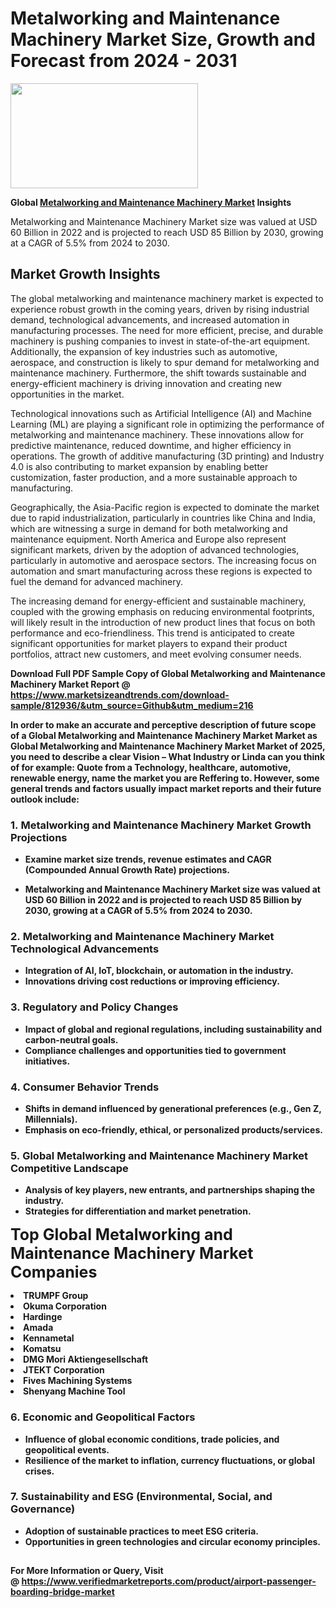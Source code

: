 <H1>Metalworking and Maintenance Machinery Market Size, Growth and Forecast from 2024 - 2031</H1><img class="aligncenter size-medium wp-image-584254" src="https://thirdeyenews.in/wp-content/uploads/2024/09/Global-Market-Research-300x168.jpeg" alt="" width="300" height="168" /><p><strong>Global&nbsp;<a href="https://www.marketsizeandtrends.com/download-sample/812936/&amp;utm_source=Github&utm_medium=216">Metalworking and Maintenance Machinery Market</a> Insights</strong></p><p>Metalworking and Maintenance Machinery Market size was valued at USD 60 Billion in 2022 and is projected to reach USD 85 Billion by 2030, growing at a CAGR of 5.5% from 2024 to 2030.</p><p><h2>Market Growth Insights</h2> <p>The global metalworking and maintenance machinery market is expected to experience robust growth in the coming years, driven by rising industrial demand, technological advancements, and increased automation in manufacturing processes. The need for more efficient, precise, and durable machinery is pushing companies to invest in state-of-the-art equipment. Additionally, the expansion of key industries such as automotive, aerospace, and construction is likely to spur demand for metalworking and maintenance machinery. Furthermore, the shift towards sustainable and energy-efficient machinery is driving innovation and creating new opportunities in the market.</p> <p><strong></strong></p> <p>Technological innovations such as Artificial Intelligence (AI) and Machine Learning (ML) are playing a significant role in optimizing the performance of metalworking and maintenance machinery. These innovations allow for predictive maintenance, reduced downtime, and higher efficiency in operations. The growth of additive manufacturing (3D printing) and Industry 4.0 is also contributing to market expansion by enabling better customization, faster production, and a more sustainable approach to manufacturing.</p> <p>Geographically, the Asia-Pacific region is expected to dominate the market due to rapid industrialization, particularly in countries like China and India, which are witnessing a surge in demand for both metalworking and maintenance equipment. North America and Europe also represent significant markets, driven by the adoption of advanced technologies, particularly in automotive and aerospace sectors. The increasing focus on automation and smart manufacturing across these regions is expected to fuel the demand for advanced machinery.</p> <p>The increasing demand for energy-efficient and sustainable machinery, coupled with the growing emphasis on reducing environmental footprints, will likely result in the introduction of new product lines that focus on both performance and eco-friendliness. This trend is anticipated to create significant opportunities for market players to expand their product portfolios, attract new customers, and meet evolving consumer needs.</p> <p><strong></p><p><span class=""><strong>Download Full PDF Sample Copy of Global Metalworking and Maintenance Machinery Market Report</strong> @ <a href="https://www.marketsizeandtrends.com/download-sample/812936/&amp;utm_source=Github&utm_medium=216" target="_blank">https://www.marketsizeandtrends.com/download-sample/812936/&amp;utm_source=Github&utm_medium=216</a></span></p><p>In order to make an accurate and perceptive description of future scope of a Global&nbsp;Metalworking and Maintenance Machinery Market Market as Global&nbsp;Metalworking and Maintenance Machinery Market Market of 2025, you need to describe a clear Vision &ndash; What Industry or Linda can you think of for example: Quote from a Technology, healthcare, automotive, renewable energy, name the market you are Reffering to. However, some general trends and factors usually impact market reports and their future outlook include:</p><h3>1.&nbsp;<strong>Metalworking and Maintenance Machinery Market Growth Projections</strong></h3><ul><li>Examine market size trends, revenue estimates and CAGR (Compounded Annual Growth Rate) projections.</li><li><p>Metalworking and Maintenance Machinery Market size was valued at USD 60 Billion in 2022 and is projected to reach USD 85 Billion by 2030, growing at a CAGR of 5.5% from 2024 to 2030.</p></li></ul><h3>2.&nbsp;<strong>Metalworking and Maintenance Machinery Market Technological Advancements</strong></h3><ul><li>Integration of AI, IoT, blockchain, or automation in the industry.</li><li>Innovations driving cost reductions or improving efficiency.</li></ul><h3>3.&nbsp;<strong>Regulatory and Policy Changes</strong></h3><ul><li>Impact of global and regional regulations, including sustainability and carbon-neutral goals.</li><li>Compliance challenges and opportunities tied to government initiatives.</li></ul><h3>4.&nbsp;<strong>Consumer Behavior Trends</strong></h3><ul><li>Shifts in demand influenced by generational preferences (e.g., Gen Z, Millennials).</li><li>Emphasis on eco-friendly, ethical, or personalized products/services.</li></ul><h3>5.&nbsp;<strong>Global Metalworking and Maintenance Machinery Market Competitive Landscape</strong></h3><ul><li>Analysis of key players, new entrants, and partnerships shaping the industry.</li><li>Strategies for differentiation and market penetration.</li></ul><p data-pm-slice="1 1 []"><span style="color: inherit; font-family: inherit; font-size: 25px;">Top Global Metalworking and Maintenance Machinery Market Companies</span></p><div class="" data-test-id=""><p><li>TRUMPF Group</li><li> Okuma Corporation</li><li> Hardinge</li><li> Amada</li><li> Kennametal</li><li> Komatsu</li><li> DMG Mori Aktiengesellschaft</li><li> JTEKT Corporation</li><li> Fives Machining Systems</li><li> Shenyang Machine Tool</li></p></div><h3>6.&nbsp;<strong>Economic and Geopolitical Factors</strong></h3><ul><li>Influence of global economic conditions, trade policies, and geopolitical events.</li><li>Resilience of the market to inflation, currency fluctuations, or global crises.</li></ul><h3>7.&nbsp;<strong>Sustainability and ESG (Environmental, Social, and Governance)</strong></h3><ul><li>Adoption of sustainable practices to meet ESG criteria.</li><li>Opportunities in green technologies and circular economy principles.</li></ul><h2><strong style="font-size: 14px;">For More Information or Query, Visit @&nbsp;</strong><a style="background-color: #ffffff; font-size: 14px;" href="https://www.marketsizeandtrends.com/report/metalworking-and-maintenance-machinery-market/" target="_blank">https://www.verifiedmarketreports.com/product/airport-passenger-boarding-bridge-market</a></h2>
